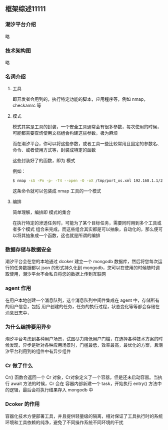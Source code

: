 ## 框架综述11111

### 潮汐平台介绍

略

### 技术架构图

略

### 名词介绍

1. 工具

   即开发者会用到的，执行特定功能的脚本，应用程序等，例如 nmap，checkamrc 等

2. 模式

   模式其实是工具的封装，一个安全工具通常会有很多参数，每次使用的时候，可能都需要查询使用文档组合构建这些参数，极为麻烦

   而在潮汐平台，你可以将这些参数，或者工具一些比较常用且固定的参数名、命令、或者使用方式等，封装成特定的函数

   这些封装好了的函数，即为 模式

   例如：

   ```bash
   $ nmap -sS -Pn -p- -T4 --open -O -oX /tmp/port_os.xml 192.168.1.1/24
   ```

   这条命令就可以包装成 nmap 工具的一个模式

3. 编排

   简单理解，编排即 模式的集合

   在执行特定的渗透任务时，可能为了某个目标任务，需要同时用到多个工具或者多个模式 组合来完成，而这些组合其实都是可以抽象，自动化的，那么便可以将其抽象成一个函数，这也就是所谓的编排

### 数据存储与数据安全

潮汐平台会在您的本地通过 dcoker 建立一个 mongodb 数据库，然后将您每次运行的任务数据都以 json 的形式持久化到 mongodb，您可以在使用的时候随时调取使用，潮汐平台不会私自将您的数据上传到互联网

### agent 作用

在用户本地创建一个消息队列，这个消息队列中间件集成在 agent 中，存储所有的用户信息，包括 用户创建的任务，任务的执行过程，状态变化等等都会存储在消息日志中， 

### 为什么编排要用异步

潮汐平台考虑到各种用户场景，试图尽力降低用户门槛，在选择各种技术方案的时候发现，异步是针对各种应用场景时，门槛最低，效率最高，最优化的方案，且潮汐平台利用到的组件中有异步组件

### Cr 做了什么

Cr() 函数会返回一个 Cr 对象，Cr对象定义了一个容器，但是还未启动容器。当执行 await 方法的时候，Cr 会在 容器内部新建一个 task，开始执行 entry() 方法中的逻辑，最后会将执行结果存入 mongodb 中

### Dcoker 的作用

容器化技术方便部署工具，并且提供轻量级的隔离，相对保证了工具执行时的系统环境和工具依赖的纯净，避免了不同操作系统不同环境的干扰

